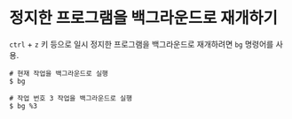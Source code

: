 # 정지한 프로그램을 백그라운드로 재개하기

`ctrl` + `z` 키 등으로 일시 정지한 프로그램을 백그라운드로 재개하려면 `bg` 명령어를 사용.

```shell
# 현재 작업을 백그라운드로 실행
$ bg

# 작업 번호 3 작업을 백그라운드로 실행
$ bg %3
```